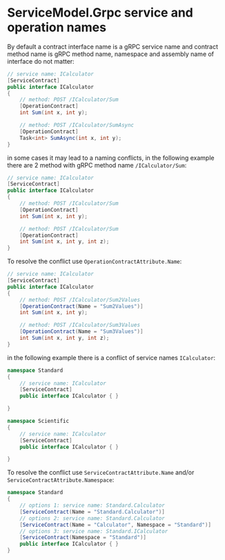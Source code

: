 # ServiceModel.Grpc service and operation names

By default a contract interface name is a gRPC service name and contract method name is gRPC method name, namespace and assembly name of interface do not matter:

```C#
// service name: ICalculator
[ServiceContract]
public interface ICalculator
{
    // method: POST /ICalculator/Sum
    [OperationContract]
    int Sum(int x, int y);

    // method: POST /ICalculator/SumAsync
    [OperationContract]
    Task<int> SumAsync(int x, int y);
}
```

in some cases it may lead to a naming conflicts, in the following example there are 2 method with gRPC method name `/ICalculator/Sum`:

```C#
// service name: ICalculator
[ServiceContract]
public interface ICalculator
{
    // method: POST /ICalculator/Sum
    [OperationContract]
    int Sum(int x, int y);

    // method: POST /ICalculator/Sum
    [OperationContract]
    int Sum(int x, int y, int z);
}
```

To resolve the conflict use `OperationContractAttribute.Name`:

```C#
// service name: ICalculator
[ServiceContract]
public interface ICalculator
{
    // method: POST /ICalculator/Sum2Values
    [OperationContract(Name = "Sum2Values")]
    int Sum(int x, int y);

    // method: POST /ICalculator/Sum3Values
    [OperationContract(Name = "Sum3Values")]
    int Sum(int x, int y, int z);
}
```

in the following example there is a conflict of service names `ICalculator`:

```C#
namespace Standard
{
    // service name: ICalculator
    [ServiceContract]
    public interface ICalculator { }

}

namespace Scientific
{
    // service name: ICalculator
    [ServiceContract]
    public interface ICalculator { }

}
```

To resolve the conflict use `ServiceContractAttribute.Name` and/or `ServiceContractAttribute.Namespace`:

```C#
namespace Standard
{
    // options 1: service name: Standard.Calculator
    [ServiceContract(Name = "Standard.Calculator")]
    // options 2: service name: Standard.Calculator
    [ServiceContract(Name = "Calculator", Namespace = "Standard")]
    // options 3: service name: Standard.ICalculator
    [ServiceContract(Namespace = "Standard")]
    public interface ICalculator { }
}
```
